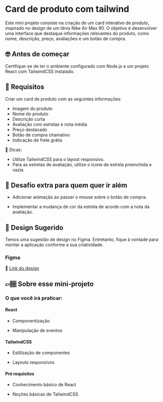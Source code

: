 # Card de produto com tailwind

Este mini projeto consiste na criação de um card interativo de produto, inspirado no design de um tênis Nike Air Max 90. O objetivo é desenvolver uma interface que destaque informações relevantes do produto, como nome, descrição, preço, avaliações e um botão de compra.

## 🤓 Antes de começar

Certifique-se de ter o ambiente configurado com Node.js e um projeto React com TailwindCSS instalado.

## 🔨 Requisitos

Criar um card de produto com as seguintes informações:
 - Imagem do produto
 - Nome do produto
 - Descrição curta
 - Avaliação com estrelas e nota média
 - Preço destacado
 - Botão de compra chamativo
 - Indicação de frete grátis

👀 Dicas:

- Utilize TailwindCSS para o layout responsivo.
- Para as estrelas de avaliação, utilize o ícone de estrela preenchida e vazia.
  
## 🔨 Desafio extra para quem quer ir além

- Adicionar animação ao passar o mouse sobre o botão de compra.

- Implementar a mudança de cor da estrela de acordo com a nota da avaliação.

## 🎨 Design Sugerido

Temos uma sugestão de design no Figma. Entretanto, fique à vontade para montar a aplicação conforme a sua criatividade.

### Figma

🔗 [Link do design](https://www.figma.com/community/file/1473484585619558555)

## 👉🏽 Sobre esse mini-projeto

### O que você irá praticar:
#### React

- Componentização

- Manipulação de eventos
  
#### TailwindCSS

- Estilização de componentes

- Layouts responsivos

#### Pré requisitos

- Conhecimento básico de React

- Noções básicas de TailwindCSS
